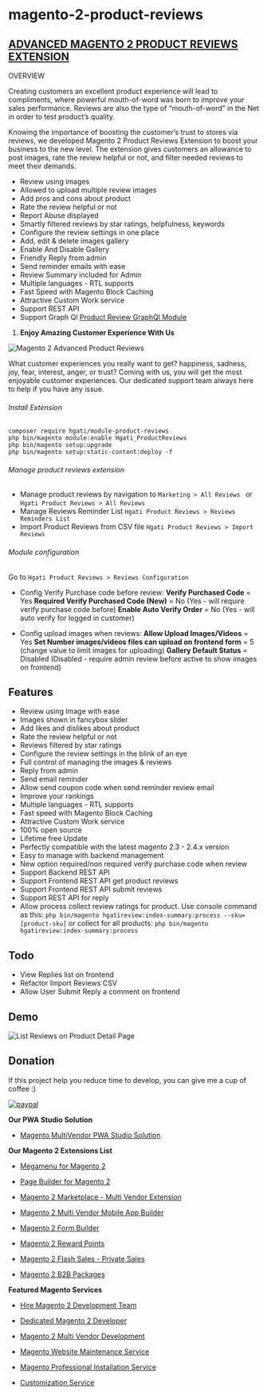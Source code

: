 # magento-2-product-reviews
## [ADVANCED MAGENTO 2 PRODUCT REVIEWS EXTENSION](https://hgati.com/advanced-magento-2-product-reviews.html/)

OVERVIEW

Creating customers an excellent product experience will lead to compliments, where powerful mouth-of-word was born to improve your sales performance. Reviews are also the type of “mouth-of-word” in the Net in order to test product’s quality.

Knowing the importance of boosting the customer’s trust to stores via reviews, we developed Magento 2 Product Reviews Extension to boost your business to the new level. The extension gives customers an allowance to post images, rate the review helpful or not, and filter needed reviews to meet their demands.

- Review using images
- Allowed to upload multiple review images
- Add pros and cons about product
- Rate the review helpful or not
- Report Abuse displayed
- Smartly filtered reviews by star ratings, helpfulness, keywords
- Configure the review settings in one place
- Add, edit & delete images gallery
- Enable And Disable Gallery
- Friendly Reply from admin
- Send reminder emails with ease
- Review Summary included for Admin
- Multiple languages - RTL supports
- Fast Speed with Magento Block Caching
- Attractive Custom Work service
- Support REST API
- Support Graph Ql [Product Review GraphQl Module](https://github.com/hgati/module-product-reviews-graph-ql)

1. **Enjoy Amazing Customer Experience With Us**

![Magento 2 Advanced Product Reviews](./assets/product-review-logo.png)

What customer experiences you really want to get? happiness, sadness, joy, fear, interest, anger, or trust? Coming with us, you will get the most enjoyable customer experiences. Our dedicated support team always here to help if you have any issue.

###### Install Extension
```
composer require hgati/module-product-reviews
php bin/magento module:enable Hgati_ProductReviews
php bin/magento setup:upgrade
php bin/magento setup:static-content:deploy -f

```

###### Manage product reviews extension

- Manage product reviews by navigation to ```Marketing > All Reviews ``` or ```Hgati Product Reviews > All Reviews ```
- Manage Reviews Reminder List ```Hgati Product Reviews > Reviews Reminders List ```
- Import Product Reviews from CSV file ```Hgati Product Reviews > Import Reviews ```

###### Module configuration

Go to ```Hgati Product Reviews > Reviews Configuration ```

- Config Verify Purchase code before review:
**Verify Purchased Code** = Yes
**Required Verify Purchased Code (New)** = No (Yes - will require verify purchase code before)
**Enable Auto Verify Order** = No (Yes - will auto verify for logged in customer)

- Config upload images when reviews:
**Allow Upload Images/Videos** = Yes
**Set Number images/videos files can upload on frontend form** = 5 (change value to limit images for uploading)
**Gallery Default Status** = Disabled (Disabled - require admin review before active to show images on frontend)

## Features
- Review using Image with ease
- Images shown in fancybox slider
- Add likes and dislikes about product
- Rate the review helpful or not
- Reviews filtered by star ratings
- Configure the review settings in the blink of an eye
- Full control of managing the images & reviews
- Reply from admin
- Send email reminder
- Allow send coupon code when send reminder review email
- Improve your rankings
- Multiple languages - RTL supports
- Fast speed with Magento Block Caching
- Attractive Custom Work service
- 100% open source
- Lifetime free Update
- Perfectly compatible with the latest magento 2.3 - 2.4.x version
- Easy to manage with backend management
- New option required/non required verify purchase code when review
- Support Backend REST API
- Support Frontend REST API get product reviews
- Support Frontend REST API submit reviews
- Support REST API for reply
- Allow process collect review ratings for product. 
Use console command as this: ```php bin/magento hgatireview:index-summary:process --sku=[product-sku]``` or collect for all products: ```php bin/magento hgatireview:index-summary:process```


## Todo
- View Replies list on frontend
- Refactor Import Reviews CSV
- Allow User Submit Reply a comment on frontend

## Demo

![List Reviews on Product Detail Page](./assets/demo.png)

## Donation

If this project help you reduce time to develop, you can give me a cup of coffee :) 

[![paypal](https://www.paypalobjects.com/en_US/i/btn/btn_donateCC_LG.gif)](https://www.paypal.com/paypalme/allorderdesk)

**Our PWA Studio Solution**
* [Magento MultiVendor PWA Studio Solution](https://hgati.com/magento-multivendor-marketplace-pwa-studio-solution.html)

**Our Magento 2 Extensions List**

* [Megamenu for Magento 2](https://hgati.com/magento-2-mega-menu-pro.html/)

* [Page Builder for Magento 2](https://hgati.com/magento-2-page-builder.html/)

* [Magento 2 Marketplace - Multi Vendor Extension](https://hgati.com/magento-2-marketplace-extension.html/)

* [Magento 2 Multi Vendor Mobile App Builder](https://hgati.com/magento-2-multi-vendor-mobile-app.html/)

* [Magento 2 Form Builder](https://hgati.com/magento-2-form-builder.html/)

* [Magento 2 Reward Points](https://hgati.com/magento-2-reward-points.html/)

* [Magento 2 Flash Sales - Private Sales](https://hgati.com/magento-2-flash-sale.html)

* [Magento 2 B2B Packages](https://hgati.com/magento-2-b2b-extension-package.html)


**Featured Magento Services**

* [Hire Magento 2 Development Team](https://hgati.com/magento-2-create-online-store/)

* [Dedicated Magento 2 Developer](https://hgati.com/magento-support-ticket.html/)

* [Magento 2 Multi Vendor Development](https://hgati.com/magento-2-create-marketplace/)

* [Magento Website Maintenance Service](https://hgati.com/magento-2-customization-service/)

* [Magento Professional Installation Service](https://hgati.com/magento-2-installation-service.html)

* [Customization Service](https://hgati.com/magento-customization-service.html)
